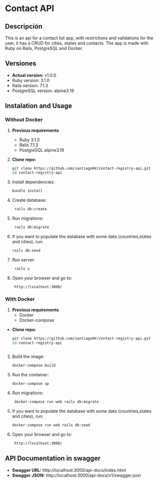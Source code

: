 # Contact API

## Descripción
This is an api for a contact list app, with restrictions and validations for the user, it has a CRUD for cities, states and contacts.
The app is made with Ruby on Rails, PostgreSQL and Docker.

## Versiones
- **Actual version:** v1.0.0
- Ruby version: 3.1.0
- Rails version: 7.1.3
- PostgreSQL version: alpine3.19
## Instalation and Usage

### Without Docker
1. **Previous requirements**
    - Ruby 3.1.0
    - Rails 7.1.3
    - PostgreSQL alpine3.19

2. **Clone repo:**
   ```bash
   git clone https://github.com/santiagoHV/contact-registry-api.git
   cd contact-registry-api

3. Install dependencies:
   ```bash
   bundle install
   ```
4. Create database:
   ```bash
    rails db:create
    ```
5. Run migrations:
    ```bash
     rails db:migrate
     ```
6. If you want to populate the database with some data (countries,states and cities), run:
   ```bash
   rails db:seed
   ```
   
7. Run server:
   ```bash
    rails s
    ```
8. Open your browser and go to:
    ```bash
     http://localhost:3000/
     ```
### With Docker
1. **Previous requirements**
    - Docker
    - Docker-compose
- **Clone repo:**
   ```bash
   git clone https://github.com/santiagoHV/contact-registry-api.git
   cd contact-registry-api
    
2. Build the image:
    ```bash
    docker-compose build
    ```
3. Run the container:
    ```bash
    docker-compose up
    ```

4. Run migrations:
    ```bash
     docker-compose run web rails db:migrate
     ```
5. If you want to populate the database with some data (countries,states and cities), run:
    ```bash
    docker-compose run web rails db:seed
    ```
6. Open your browser and go to:
    ```bash
     http://localhost:3000/
     ```
   
## API Documentation in swagger
- **Swagger URL:** http://localhost:3000/api-docs/index.html
- **Swagger JSON:** http://localhost:3000/api-docs/v1/swagger.json
